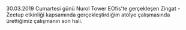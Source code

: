 30.03.2019 Cumartesi günü Nurol Tower EOfis'te gerçekleşen Zingat - Zeetup etkinliği kapsamında gerçekleştirdiğim atölye çalışmasında ürettiğimiz çalışmanın son hali.
